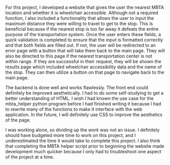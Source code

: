 For this project, I developed a website that gives the user the nearest MBTA location and whether it is wheelchair accessible. Although not a required function, I also included a functionality that allows the user to input the maximum distance they were willing to travel to get to the stop. This is beneficial because if the nearest stop is too far away it defeats the entire purpose of the transportation system. Once the user enters these fields, a quick validation is completed to ensure that the input is formatted correctly and that both fields are filled out. If not, the user will be redirected to an error page with a button that will take them back to the main page. They will also be directed to this page if the nearest transportation center is not within range. If they are successful in their request, they will be shown the results page which included wheelchair accessibility data and the name of the stop. They can then utilize a button on that page to navigate back to the main page. 

The backend is done well and works flawlessly. The front end could definitely be improved aesthetically. I had to do some self-studying to get a better understanding of HTML. I wish I had known the use case for the mbta_helper python program before I had finished writing it because I had to rewrite many of the functions to make it interface with the web application. In the future, I will definitely use CSS to improve the aesthetics of the page.

I was working alone, so dividing up the work was not an issue. I definitely should have budgeted more time to work on this project, and I underestimated the time it would take to complete this project. I also think that completing the MBTA helper script prior to beginning the website made development much quicker because I only had to troubleshoot one aspect of the project at a time.
